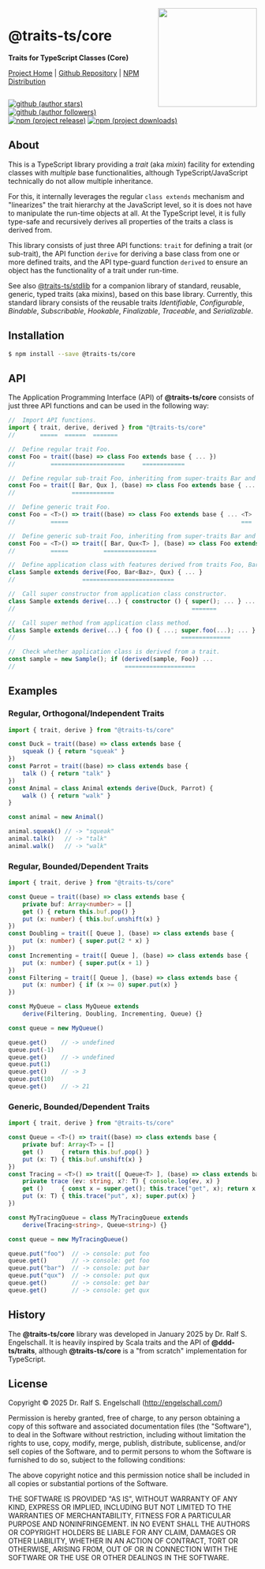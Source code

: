 
<img src="https://raw.githubusercontent.com/traits-ts/core/refs/heads/master/etc/logo.svg" width="200" style="float: right" align="right" alt=""/>

@traits-ts/core
===============

**Traits for TypeScript Classes (Core)**

<p/>
<a href="https://traits-ts.org">Project Home</a> |
<a href="https://github.com/traits-ts/core">Github Repository</a> |
<a href="https://npmjs.com/@traits-ts/core">NPM Distribution</a>

<p/>
<img src="https://nodei.co/npm/@traits-ts/core.png?downloads=true&stars=true" alt=""/>

[![github (author stars)](https://img.shields.io/github/stars/rse?logo=github&label=author%20stars&color=%233377aa)](https://github.com/rse)
[![github (author followers)](https://img.shields.io/github/followers/rse?label=author%20followers&logo=github&color=%234477aa)](https://github.com/rse)
<br/>
[![npm (project release)](https://img.shields.io/npm/v/@traits-ts/core?logo=npm&label=npm%20release&color=%23cc3333)](https://npmjs.com/@traits-ts/core)
[![npm (project downloads)](https://img.shields.io/npm/dm/@traits-ts/core?logo=npm&label=npm%20downloads&color=%23cc3333)](https://npmjs.com/@traits-ts/core)

About
-----

This is a TypeScript library providing a *trait* (aka *mixin*)
facility for extending classes with *multiple* base functionalities,
although TypeScript/JavaScript technically do not allow multiple
inheritance.

For this, it internally leverages the regular `class extends` mechanism
and "linearizes" the trait hierarchy at the JavaScript level, so it
is does not have to manipulate the run-time objects at all. At the
TypeScript level, it is fully type-safe and recursively derives all
properties of the traits a class is derived from.

This library consists of just three API functions: `trait` for defining
a trait (or sub-trait), the API function `derive` for deriving a base
class from one or more defined traits, and the API type-guard function
`derived` to ensure an object has the functionality of a trait under
run-time.

See also [@traits-ts/stdlib](https://github.com/traits-ts/stdlib) for
a companion library of standard, reusable, generic, typed traits (aka mixins),
based on this base library. Currently, this standard library consists
of the reusable traits *Identifiable*, *Configurable*, *Bindable*,
*Subscribable*, *Hookable*, *Finalizable*, *Traceable*, and
*Serializable*.

Installation
------------

```sh
$ npm install --save @traits-ts/core
```

API
---

The Application Programming Interface (API) of **@traits-ts/core** consists
of just three API functions and can be used in the following way:

```ts
//  Import API functions.
import { trait, derive, derived } from "@traits-ts/core"
//       =====  ======  =======

//  Define regular trait Foo.
const Foo = trait((base) => class Foo extends base { ... })
//          =====================     ============

//  Define regular sub-trait Foo, inheriting from super-traits Bar and Qux.
const Foo = trait([ Bar, Qux ], (base) => class Foo extends base { ... })
//                ============

//  Define generic trait Foo.
const Foo = <T>() => trait((base) => class Foo extends base { ... <T> ... })
//          =====                                                 ===

//  Define generic sub-trait Foo, inheriting from super-traits Bar and Qux.
const Foo = <T>() => trait([ Bar, Qux<T> ], (base) => class Foo extends base { ... <T> ... })
//          =====          ===============                                         ===

//  Define application class with features derived from traits Foo, Bar and Qux.
class Sample extends derive(Foo, Bar<Baz>, Qux) { ... }
//                   ==========================

//  Call super constructor from application class constructor.
class Sample extends derive(...) { constructor () { super(); ... } ... }
//                                                  =======

//  Call super method from application class method.
class Sample extends derive(...) { foo () { ...; super.foo(...); ... } ... }
//                                               ==============

//  Check whether application class is derived from a trait.
const sample = new Sample(); if (derived(sample, Foo)) ...
//                               ====================
```

Examples
-------

### Regular, Orthogonal/Independent Traits

```ts
import { trait, derive } from "@traits-ts/core"

const Duck = trait((base) => class extends base {
    squeak () { return "squeak" }
})
const Parrot = trait((base) => class extends base {
    talk () { return "talk" }
})
const Animal = class Animal extends derive(Duck, Parrot) {
    walk () { return "walk" }
}

const animal = new Animal()

animal.squeak() // -> "squeak"
animal.talk()   // -> "talk"
animal.walk()   // -> "walk"
```

### Regular, Bounded/Dependent Traits

```ts
import { trait, derive } from "@traits-ts/core"

const Queue = trait((base) => class extends base {
    private buf: Array<number> = []
    get () { return this.buf.pop() }
    put (x: number) { this.buf.unshift(x) }
})
const Doubling = trait([ Queue ], (base) => class extends base {
    put (x: number) { super.put(2 * x) }
})
const Incrementing = trait([ Queue ], (base) => class extends base {
    put (x: number) { super.put(x + 1) }
})
const Filtering = trait([ Queue ], (base) => class extends base {
    put (x: number) { if (x >= 0) super.put(x) }
})

const MyQueue = class MyQueue extends
    derive(Filtering, Doubling, Incrementing, Queue) {}

const queue = new MyQueue()

queue.get()    // -> undefined
queue.put(-1)
queue.get()    // -> undefined
queue.put(1)
queue.get()    // -> 3
queue.put(10)
queue.get()    // -> 21
```

### Generic, Bounded/Dependent Traits

```ts
import { trait, derive } from "@traits-ts/core"

const Queue = <T>() => trait((base) => class extends base {
    private buf: Array<T> = []
    get ()     { return this.buf.pop() }
    put (x: T) { this.buf.unshift(x) }
})
const Tracing = <T>() => trait([ Queue<T> ], (base) => class extends base {
    private trace (ev: string, x?: T) { console.log(ev, x) }
    get ()     { const x = super.get(); this.trace("get", x); return x }
    put (x: T) { this.trace("put", x); super.put(x) }
})

const MyTracingQueue = class MyTracingQueue extends
    derive(Tracing<string>, Queue<string>) {}

const queue = new MyTracingQueue()

queue.put("foo")  // -> console: put foo
queue.get()       // -> console: get foo
queue.put("bar")  // -> console: put bar
queue.put("qux")  // -> console: put qux
queue.get()       // -> console: get bar
queue.get()       // -> console: get qux
```

History
-------

The **@traits-ts/core** library was developed in January 2025 by Dr. Ralf
S. Engelschall. It is heavily inspired by Scala traits and the API
of **@ddd-ts/traits**, although **@traits-ts/core** is a "from scratch"
implementation for TypeScript.

License
-------

Copyright &copy; 2025 Dr. Ralf S. Engelschall (http://engelschall.com/)

Permission is hereby granted, free of charge, to any person obtaining
a copy of this software and associated documentation files (the
"Software"), to deal in the Software without restriction, including
without limitation the rights to use, copy, modify, merge, publish,
distribute, sublicense, and/or sell copies of the Software, and to
permit persons to whom the Software is furnished to do so, subject to
the following conditions:

The above copyright notice and this permission notice shall be included
in all copies or substantial portions of the Software.

THE SOFTWARE IS PROVIDED "AS IS", WITHOUT WARRANTY OF ANY KIND,
EXPRESS OR IMPLIED, INCLUDING BUT NOT LIMITED TO THE WARRANTIES OF
MERCHANTABILITY, FITNESS FOR A PARTICULAR PURPOSE AND NONINFRINGEMENT.
IN NO EVENT SHALL THE AUTHORS OR COPYRIGHT HOLDERS BE LIABLE FOR ANY
CLAIM, DAMAGES OR OTHER LIABILITY, WHETHER IN AN ACTION OF CONTRACT,
TORT OR OTHERWISE, ARISING FROM, OUT OF OR IN CONNECTION WITH THE
SOFTWARE OR THE USE OR OTHER DEALINGS IN THE SOFTWARE.


